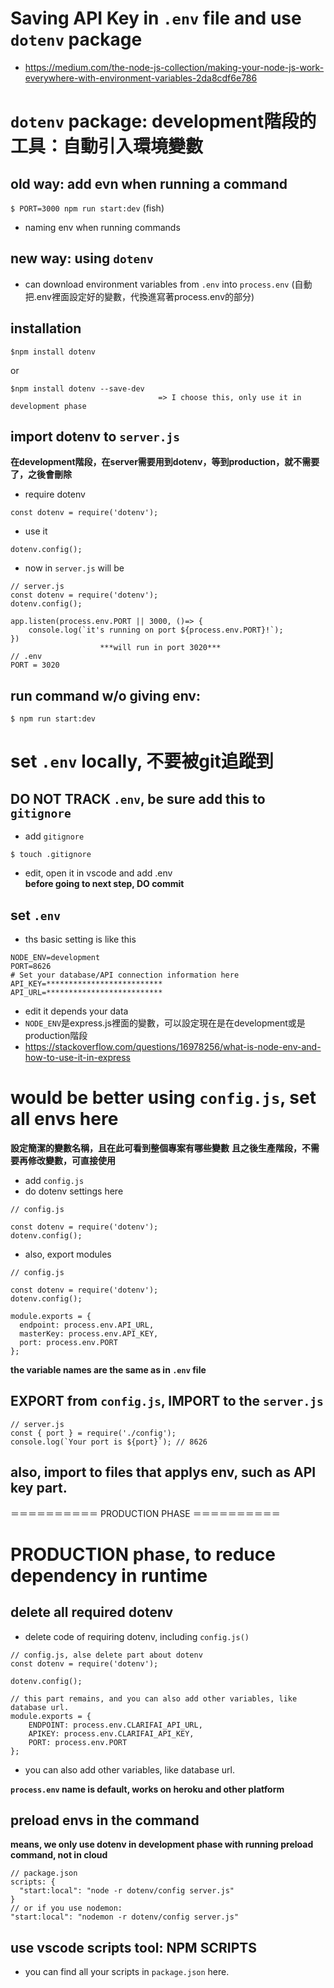# Saving API Key in ```.env``` file and use ```dotenv``` package
- https://medium.com/the-node-js-collection/making-your-node-js-work-everywhere-with-environment-variables-2da8cdf6e786

# ```dotenv``` package: development階段的工具：自動引入環境變數

## old way: add evn when running a command
```$ PORT=3000 npm run start:dev``` (fish)
- naming env when running commands

## new way: using ```dotenv```
- can download environment variables from  ```.env```  into ```process.env``` 
(自動把.env裡面設定好的變數，代換進寫著process.env的部分)

## installation
```
$npm install dotenv 
```
or
```
$npm install dotenv --save-dev   
                                 => I choose this, only use it in development phase
```

## import dotenv to ```server.js```  
**在development階段，在server需要用到dotenv，等到production，就不需要了，之後會刪除**
- require dotenv
```
const dotenv = require('dotenv');
```
- use it
```
dotenv.config();
```
- now in ```server.js``` will be
```
// server.js
const dotenv = require('dotenv');
dotenv.config(); 

app.listen(process.env.PORT || 3000, ()=> {
    console.log(`it's running on port ${process.env.PORT}!`);
})
                    ***will run in port 3020***
// .env
PORT = 3020
```
## run command w/o giving env:
```
$ npm run start:dev
```


# set ```.env``` locally, 不要被git追蹤到

## DO NOT TRACK ```.env```, be sure add this to ```gitignore```
- add ```gitignore```
```
$ touch .gitignore
```
- edit, open it in vscode and add .env\
**before going to next step, DO commit**

## set ```.env```
- ths basic setting is like this
```
NODE_ENV=development
PORT=8626
# Set your database/API connection information here
API_KEY=**************************
API_URL=**************************
```
- edit it depends your data
- ```NODE_ENV```是express.js裡面的變數，可以設定現在是在development或是production階段
- https://stackoverflow.com/questions/16978256/what-is-node-env-and-how-to-use-it-in-express



# would be better using ```config.js```, set all envs here
**設定簡潔的變數名稱，且在此可看到整個專案有哪些變數**
**且之後生產階段，不需要再修改變數，可直接使用**
- add ```config.js```
- do dotenv settings here
```
// config.js

const dotenv = require('dotenv');
dotenv.config();
```
- also, export modules
```
// config.js

const dotenv = require('dotenv');
dotenv.config();

module.exports = {
  endpoint: process.env.API_URL,
  masterKey: process.env.API_KEY,
  port: process.env.PORT
};
```
**the variable names are the same as in ```.env``` file**

## EXPORT from ```config.js```, IMPORT to the ```server.js``` 
```
// server.js
const { port } = require('./config');
console.log(`Your port is ${port}`); // 8626
```

## also, import to files that applys env, such as API key part.

＝＝＝＝＝＝＝＝＝＝ PRODUCTION PHASE ＝＝＝＝＝＝＝＝＝＝

# PRODUCTION phase, to reduce dependency in runtime 

## delete all required dotenv
- delete code of requiring dotenv, including ```config.js()```
```
// config.js, alse delete part about dotenv
const dotenv = require('dotenv');

dotenv.config();

// this part remains, and you can also add other variables, like database url.
module.exports = {
    ENDPOINT: process.env.CLARIFAI_API_URL,
    APIKEY: process.env.CLARIFAI_API_KEY,
    PORT: process.env.PORT
};
```
- you can also add other variables, like database url.

**```process.env``` name is default, works on heroku and other platform**

## preload envs in the command
**means, we only use dotenv in development phase with running preload command, not in cloud**
```
// package.json
scripts: {
  "start:local": "node -r dotenv/config server.js"
}
// or if you use nodemon:
"start:local": "nodemon -r dotenv/config server.js"
```

## use vscode scripts tool: NPM SCRIPTS
- you can find all your scripts in ```package.json``` here.
